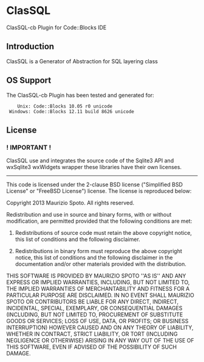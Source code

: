 # ClasSQL 

ClasSQL-cb Plugin for Code::Blocks IDE

## Introduction

ClasSQL is a Generator of Abstraction for SQL layering class

## OS Support

The ClasSQL-cb Plugin has been tested and generated for:

        Unix: Code::Blocks 10.05 r0 unicode
     Windows: Code::Blocks 12.11 build 8626 unicode





## License

### ! IMPORTANT !
ClasSQL use and integrates the source code of the Sqlite3 API and  wxSqlite3  wxWidgets wrapper 
these libraries have their own licenses.

---

This code is licensed under the 2-clause BSD license ("Simplified BSD License" or "FreeBSD License")
license. The license is reproduced below:

Copyright 2013 Maurizio Spoto. All rights reserved.

Redistribution and use in source and binary forms, with or without modification, are
permitted provided that the following conditions are met:

   1. Redistributions of source code must retain the above copyright notice, this list of
      conditions and the following disclaimer.

   2. Redistributions in binary form must reproduce the above copyright notice, this list
      of conditions and the following disclaimer in the documentation and/or other materials
      provided with the distribution.

THIS SOFTWARE IS PROVIDED BY MAURIZIO SPOTO ''AS IS'' AND ANY EXPRESS OR IMPLIED
WARRANTIES, INCLUDING, BUT NOT LIMITED TO, THE IMPLIED WARRANTIES OF MERCHANTABILITY AND
FITNESS FOR A PARTICULAR PURPOSE ARE DISCLAIMED. IN NO EVENT SHALL MAURIZIO SPOTO OR
CONTRIBUTORS BE LIABLE FOR ANY DIRECT, INDIRECT, INCIDENTAL, SPECIAL, EXEMPLARY, OR
CONSEQUENTIAL DAMAGES (INCLUDING, BUT NOT LIMITED TO, PROCUREMENT OF SUBSTITUTE GOODS OR
SERVICES; LOSS OF USE, DATA, OR PROFITS; OR BUSINESS INTERRUPTION) HOWEVER CAUSED AND ON
ANY THEORY OF LIABILITY, WHETHER IN CONTRACT, STRICT LIABILITY, OR TORT (INCLUDING
NEGLIGENCE OR OTHERWISE) ARISING IN ANY WAY OUT OF THE USE OF THIS SOFTWARE, EVEN IF
ADVISED OF THE POSSIBILITY OF SUCH DAMAGE.


